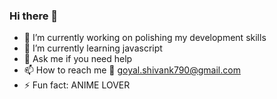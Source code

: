 ### Hi there 👋

- 🔭 I’m currently working on polishing my development skills
- 🌱 I’m currently learning javascript
- 💬 Ask me if you need help
- 📫 How to reach me :e-mail: goyal.shivank790@gmail.com
- ⚡ Fun fact: ANIME LOVER
